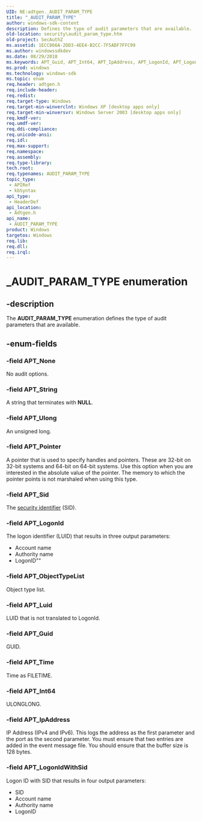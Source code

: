 ```yaml
---
UID: NE:adtgen._AUDIT_PARAM_TYPE
title: "_AUDIT_PARAM_TYPE"
author: windows-sdk-content
description: Defines the type of audit parameters that are available.
old-location: security\audit_param_type.htm
old-project: SecAuthZ
ms.assetid: 1ECC866A-2DD3-4EE4-B2CC-7F5ADF7FFC99
ms.author: windowssdkdev
ms.date: 08/29/2018
ms.keywords: APT_Guid, APT_Int64, APT_IpAddress, APT_LogonId, APT_LogonIdWithSid, APT_Luid, APT_None, APT_ObjectTypeList, APT_Pointer, APT_Sid, APT_String, APT_Time, APT_Ulong, AUDIT_PARAM_TYPE, AUDIT_PARAM_TYPE enumeration [Security], _AUDIT_PARAM_TYPE, adtgen/APT_Guid, adtgen/APT_Int64, adtgen/APT_IpAddress, adtgen/APT_LogonId, adtgen/APT_LogonIdWithSid, adtgen/APT_Luid, adtgen/APT_None, adtgen/APT_ObjectTypeList, adtgen/APT_Pointer, adtgen/APT_Sid, adtgen/APT_String, adtgen/APT_Time, adtgen/APT_Ulong, adtgen/AUDIT_PARAM_TYPE, security.audit_param_type
ms.prod: windows
ms.technology: windows-sdk
ms.topic: enum
req.header: adtgen.h
req.include-header: 
req.redist: 
req.target-type: Windows
req.target-min-winverclnt: Windows XP [desktop apps only]
req.target-min-winversvr: Windows Server 2003 [desktop apps only]
req.kmdf-ver: 
req.umdf-ver: 
req.ddi-compliance: 
req.unicode-ansi: 
req.idl: 
req.max-support: 
req.namespace: 
req.assembly: 
req.type-library: 
tech.root: 
req.typenames: AUDIT_PARAM_TYPE
topic_type:
 - APIRef
 - kbSyntax
api_type:
 - HeaderDef
api_location:
 - Adtgen.h
api_name:
 - AUDIT_PARAM_TYPE
product: Windows
targetos: Windows
req.lib: 
req.dll: 
req.irql: 
---
```


# _AUDIT_PARAM_TYPE enumeration


## -description


The <b>AUDIT_PARAM_TYPE</b> enumeration defines the type of audit parameters that are available.


## -enum-fields




### -field APT_None

No audit options.


### -field APT_String

A string that terminates with <b>NULL</b>.


### -field APT_Ulong

An unsigned long.


### -field APT_Pointer

A pointer that is used to specify handles and pointers. These are 32-bit on 32-bit systems and 64-bit on 64-bit systems. Use this option when you are interested in the absolute value of the pointer. The memory to which the pointer points is not marshaled when using this type.


### -field APT_Sid

The <a href="https://msdn.microsoft.com/3e9d7672-2314-45c8-8178-5a0afcfd0c50">security identifier</a> (SID).


### -field APT_LogonId

The logon identifier (LUID) that results in three output parameters:

<ul>
<li>Account name</li>
<li>Authority name</li>
<li>LogonID""</li>
</ul>

### -field APT_ObjectTypeList

Object type list.


### -field APT_Luid

LUID that is not translated to LogonId.


### -field APT_Guid

GUID.


### -field APT_Time

Time as FILETIME.


### -field APT_Int64

ULONGLONG.


### -field APT_IpAddress

IP Address (IPv4 and IPv6). This logs the address as the first parameter and the port as the second parameter. You must ensure that two entries are added in the event message file. You should ensure that the buffer size is 128 bytes.


### -field APT_LogonIdWithSid

Logon ID with SID that results in four output parameters:

<ul>
<li>SID</li>
<li>Account name</li>
<li>Authority name</li>
<li>LogonID</li>
</ul>
